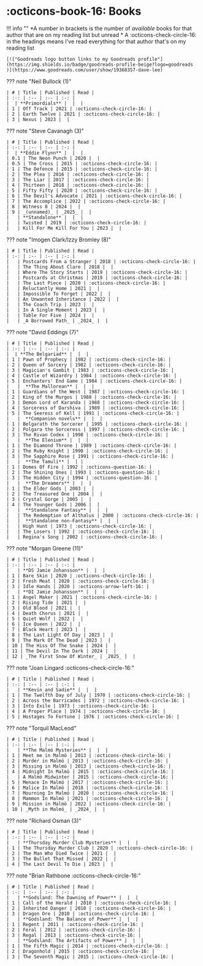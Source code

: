 # :octicons-book-16: Books

!!! info ""
    *A number in brackets is the number of _available_ books for that author that are on my reading list but unread
    * A :octicons-check-circle-16: in the headings means I've read everything for that author that's on my reading list

    [!["Goodreads logo button links to my Goodreads profile"](https://img.shields.io/badge/goodreads-profile-beige?logo=goodreads
    )](https://www.goodreads.com/user/show/19368357-dave-lee)

??? note "Neil Bullock (1)"

    | # | Title | Published | Read |
    | :-: | :-- | :-- | :-: |
    |  | **Primordials** |  |  |
    | 1 | Off Track | 2021 | :octicons-check-circle-16: |
    | 2 | Earth Twelve | 2021 | :octicons-check-circle-16: |
    | 3 | Nexus | 2023 |  |

??? note "Steve Cavanagh (3)"

    | # | Title | Published | Read |
    | :-: | :-- | :-- | :-: |
    |  | **Eddie Flynn** |  |  |
    | 0.1 | The Neon Punch | 2020 |  |
    | 0.5 | The Cross | 2015 | :octicons-check-circle-16: |
    | 1 | The Defence | 2015 | :octicons-check-circle-16: |
    | 2 | The Plea | 2016 | :octicons-check-circle-16: |
    | 3 | The Liar | 2017 | :octicons-check-circle-16: |
    | 4 | Thirteen | 2018 | :octicons-check-circle-16: |
    | 5 | Fifty Fifty | 2020 | :octicons-check-circle-16: |
    | 6 | The Devil's Advocate | 2021 | :octicons-check-circle-16: |
    | 7 | The Accomplice | 2022 | :octicons-check-circle-16: |
    | 8 | Witness 8 | 2024 |  |
    | 9 | _(unnamed)_ | _2025_ |  |
    |   | **Standalone** |  |  |
    |   | Twisted | 2019 | :octicons-check-circle-16: |
    |   | Kill For Me Kill For You | 2023 |  |

??? note "Imogen Clark/Izzy Bromley (8)"

    | # | Title | Published | Read |
    | :-: | :-- | :-- | :-: |
    |   | Postcards From a Stranger | 2018 | :octicons-check-circle-16: |
    |   | The Thing About Clare | 2018 |  |
    |   | Where The Story Starts | 2019 | :octicons-check-circle-16: |
    |   | Postcards at Christmas | 2019 | :octicons-check-circle-16: |
    |   | The Last Piece | 2020 | :octicons-check-circle-16: |
    |   | Reluctantly Home | 2021 |  |
    |   | Impossible To Forget | 2022 |  |
    |   | An Unwanted Inheritance | 2022 |  |
    |   | The Coach Trip | 2023 |  |
    |   | In A Single Moment | 2023 |  |
    |   | Table For Five | 2024 |  |
    |   | _A Borrowed Path_ | _2024_ |  |

??? note "David Eddings (7)"

    | # | Title | Published | Read |
    | :-: | :-- | :-- | :-: |
    |  | **The Belgariad** |  |  |
    | 1 | Pawn of Prophecy | 1982 | :octicons-check-circle-16: |
    | 2 | Queen of Sorcery | 1982 | :octicons-check-circle-16: |
    | 3 | Magician's Gambit | 1983 | :octicons-check-circle-16: |
    | 4 | Castle of Wizardry | 1984 | :octicons-check-circle-16: |
    | 5 | Enchanters' End Game | 1984 | :octicons-check-circle-16: |
    |   |  **The Mallorean** |  |  |
    | 1 | Guardians of the West | 1987 | :octicons-check-circle-16: |
    | 2 | King of the Murgos | 1988 | :octicons-check-circle-16: |
    | 3 | Demon Lord of Karanda | 1988 | :octicons-check-circle-16: |
    | 4 | Sorceress of Darshiva | 1989 | :octicons-check-circle-16: |
    | 5 | The Seeress of Kell | 1991 | :octicons-check-circle-16: |
    |   |  **Companion novels** |  |  |
    | 1 | Belgarath the Sorcerer | 1995 | :octicons-check-circle-16: |
    | 2 | Polgara the Sorceress | 1997 | :octicons-check-circle-16: |
    | 3 | The Rivan Codex | 1998 | :octicons-check-circle-16: |
    |   |  **The Elenium** |  |  |
    | 1 | The Diamond Throne | 1989 | :octicons-check-circle-16: |
    | 2 | The Ruby Knight | 1990 | :octicons-check-circle-16: |
    | 3 | The Sapphire Rose | 1991 | :octicons-check-circle-16: |
    |   |  **The Tamuli** |  | |
    | 1 | Domes Of Fire | 1992 | :octicons-question-16: |
    | 2 | The Shining Ones | 1993 | :octicons-question-16: |
    | 3 | The Hidden City | 1994 | :octicons-question-16: |
    |   |  **The Dreamers** |  |  |
    | 1 | The Elder Gods | 2003 |  |
    | 2 | The Treasured One | 2004 |  |
    | 3 | Crystal Gorge | 2005 |  |
    | 4 | The Younger Gods | 2006 |  |
    |   |  **Standalone Fantasy** |  |  |
    |   | The Redemption of Althalus | 2000 | :octicons-check-circle-16: |
    |   |  **Standalone non-Fantasy** |  |  |
    |   | High Hunt | 1973 | :octicons-check-circle-16: |
    |   | The Losers | 1992 | :octicons-check-circle-16: |
    |   | Regina's Song | 2002 | :octicons-check-circle-16: |

??? note "Morgan Greene (11)"

    | # | Title | Published | Read |
    | :-: | :-- | :-- | :-: |
    |   | **DS Jamie Johansson** |  |  |
    | 1 | Bare Skin | 2020 | :octicons-check-circle-16: |
    | 2 | Fresh Meat | 2020 | :octicons-check-circle-16: |
    | 3 | Idle Hands | 2020 | :octicons-arrow-left-16: |
    |   | **DI Jamie Johansson** |  |  |
    | 1 | Angel Maker | 2021 | :octicons-check-circle-16: |
    | 2 | Rising Tide | 2021 |  |
    | 3 | Old Blood | 2021 |  |
    | 4 | Death Chorus | 2021 |  |
    | 5 | Quiet Wolf | 2022 |  |
    | 6 | Ice Queen | 2022 |  |
    | 7 | Black Heart | 2023 |  |
    | 8 | The Last Light Of Day | 2023 |  |
    | 9 | The Mark Of The Dead | 2023 |  |
    | 10 | The Hiss Of The Snake | 2024 |  |
    | 11 | The Devil In The Dark | 2024 |  |
    | 12 | _The First Snow Of Winter_ | _2025_ |  |

??? note "Joan Lingard :octicons-check-circle-16:"

    | # | Title | Published | Read |
    | :-: | :-- | :-- | :-: |
    |   | **Kevin and Sadie** |  |  |
    | 1 | The Twelfth Day of July | 1970 | :octicons-check-circle-16: |
    | 2 | Across the Barricades | 1972 | :octicons-check-circle-16: |
    | 3 | Into Exile | 1973 | :octicons-check-circle-16: |
    | 4 | A Proper Place | 1974 | :octicons-check-circle-16: |
    | 5 | Hostages To Fortune | 1976 | :octicons-check-circle-16: |

??? note "Torquil MacLeod"

    | # | Title | Published | Read |
    | :-: | :-- | :-- | :-: |
    |   | **The Malmö Mysteries** |  |  |
    | 1 | Meet me in Malmö | 2013 | :octicons-check-circle-16: |
    | 2 | Murder in Malmö | 2013 | :octicons-check-circle-16: |
    | 3 | Missing in Malmö | 2013 | :octicons-check-circle-16: |
    | 4 | Midnight In Malmö | 2015 | :octicons-check-circle-16: |
    |   | A Malmö Midwinter | 2015 | :octicons-check-circle-16: |
    | 5 | Menace In Malmö | 2017 | :octicons-check-circle-16: |
    | 6 | Malice In Malmö | 2018 | :octicons-check-circle-16: |
    | 7 | Mourning In Malmö | 2020 | :octicons-check-circle-16: |
    | 8 | Mammon In Malmö | 2021 | :octicons-check-circle-16: |
    | 9 | Mission in Malmö | 2022 | :octicons-check-circle-16: |
    | 10 | _Myth in Malmö_ | _2024_ |  |

??? note "Richard Osman (3)"

    | # | Title | Published | Read |
    | :-: | :-- | :-- | :-: |
    |   | **Thursday Murder Club Mysteries** |  |  |
    | 1 | The Thursday Murder Club | 2020 | :octicons-check-circle-16: |
    | 2 | The Man Who Died Twice | 2021 |  |
    | 3 | The Bullet That Missed | 2022 |  |
    | 4 | The Last Devil To Die | 2023 |  |

??? note "Brian Rathbone :octicons-check-circle-16:"

    | # | Title | Published | Read |
    | :-: | :-- | :-- | :-: |
    |   | **Godsland: The Dawning of Power** |  |  |
    | 1 | Call of the Herald | 2010 | :octicons-check-circle-16: |
    | 2 | Inherited Danger | 2010 | :octicons-check-circle-16: |
    | 3 | Dragon Ore | 2010 | :octicons-check-circle-16: |
    |   | **Godsland: The Balance of Power** |  |  |
    | 1 | Regent | 2011 | :octicons-check-circle-16: |
    | 2 | Feral | 2012 | :octicons-check-circle-16: |
    | 3 | Regal | 2013 | :octicons-check-circle-16: |
    |   | **Godsland: The Artifacts of Power** |  |  |
    | 1 | The Fifth Magic | 2014 | :octicons-check-circle-16: |
    | 2 | Dragonhold | 2015 | :octicons-check-circle-16: |
    | 3 | The Seventh Magic | 2015 | :octicons-check-circle-16: |
